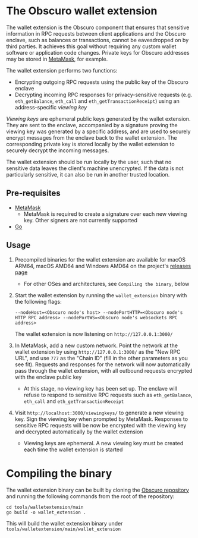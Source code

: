 # The Obscuro wallet extension

The wallet extension is the Obscuro component that ensures that sensitive information in RPC requests between client
applications and the Obscuro enclave, such as balances or transactions, cannot be eavesdropped on by third parties. It
achieves this goal without requiring any custom wallet software or application code changes. Private keys for Obscuro
addresses may be stored in [MetaMask](https://metamask.io/), for example.

The wallet extension performs two functions:

* Encrypting outgoing RPC requests using the public key of the Obscuro enclave
* Decrypting incoming RPC responses for privacy-sensitive requests (e.g. `eth_getBalance`, `eth_call` and
  `eth_getTransactionReceipt`) using an address-specific _viewing key_

_Viewing keys_ are ephemeral public keys generated by the wallet extension. They are sent to the enclave, accompanied
by a signature proving the viewing key was generated by a specific address, and are used to securely encrypt messages
from the enclave back to the wallet extension. The corresponding private key is stored locally by the wallet extension
to securely decrypt the incoming messages.

The wallet extension should be run locally by the user, such that no sensitive data leaves the client's machine
unencrypted. If the data is not particularly sensitive, it can also be run in another trusted location.

## Pre-requisites

* [MetaMask](https://metamask.io/)
    * MetaMask is required to create a signature over each new viewing key. Other signers are not currently supported
* [Go](https://go.dev/)

## Usage

1. Precompiled binaries for the wallet extension are available for macOS ARM64, macOS AMD64 and Windows AMD64 on the 
   project's [releases page](https://github.com/obscuronet/go-obscuro/releases/)

    * For other OSes and architectures, see `Compiling the binary`, below

3. Start the wallet extension by running the `wallet_extension` binary with the following flags:

   ```--nodeHost=<Obscuro node's host> --nodePortHTTP=<Obscuro node's HTTP RPC address> --nodePortWS=<Obscuro node's websockets RPC address>```

   The wallet extension is now listening on `http://127.0.0.1:3000/`

4. In MetaMask, add a new custom network. Point the network at the wallet extension by using `http://127.0.0.1:3000/` as
   the "New RPC URL", and use `777` as the "Chain ID" (fill in the other parameters as you see fit). Requests and
   responses for the network will now automatically pass through the wallet extension, with all outbound requests
   encrypted with the enclave public key

    * At this stage, no viewing key has been set up. The enclave will refuse to respond to sensitive RPC requests such
      as `eth_getBalance`, `eth_call` and `eth_getTransactionReceipt`

5. Visit `http://localhost:3000/viewingkeys/` to generate a new viewing key. Sign the viewing key when prompted by
   MetaMask. Responses to sensitive RPC requests will be now be encrypted with the viewing key and decrypted
   automatically by the wallet extension

    * Viewing keys are ephemeral. A new viewing key must be created each time the wallet extension is started

# Compiling the binary

The wallet extension binary can be built by cloning the [Obscuro repository](https://github.com/obscuronet/go-obscuro) 
and running the following commands from the root of the repository:

```
cd tools/walletextension/main
go build -o wallet_extension .
```

This will build the wallet extension binary under `tools/walletextension/main/wallet_extension`
